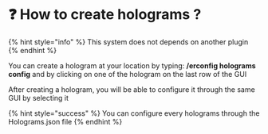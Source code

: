 # ❓ How to create holograms ?

{% hint style="info" %}
This system does not depends on another plugin
{% endhint %}

You can create a hologram at your location by typing: **/erconfig holograms config** and by clicking on one of the hologram on the last row of the GUI

After creating a hologram, you will be able to configure it through the same GUI by selecting it

{% hint style="success" %}
You can configure every holograms through the Holograms.json file
{% endhint %}



